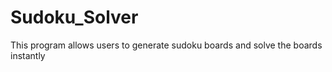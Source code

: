 # Sudoku_Solver
 This program allows users to generate sudoku boards and solve the boards instantly
